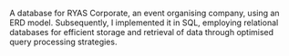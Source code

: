 A database for RYAS Corporate, an event organising company, using an ERD model. Subsequently, I implemented it in SQL, employing relational databases for efficient storage and retrieval of data through optimised query processing strategies.

